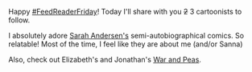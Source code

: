 ---
---

Happy [#FeedReaderFriday](https://dahlstrand.net/search-space/?q=%23FeedReaderFriday)! Today I'll share with you ~~2~~ 3 cartoonists to follow.

I absolutely adore [Sarah Andersen's](https://sarahcandersen.com/) semi-autobiographical comics. So relatable! Most of the time, I feel like they are about me (and/or Sanna)

Also, check out Elizabeth's and Jonathan's [War and Peas](https://warandpeas.com/).
